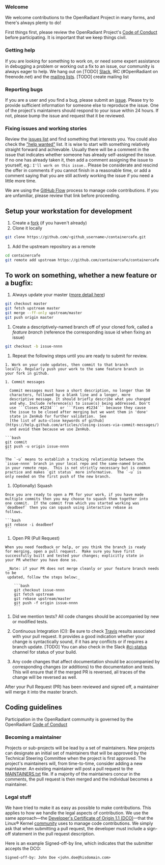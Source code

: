 ### Welcome

We welcome contributions to the OpenRadiant Project in many forms, and there's always plenty to do!

First things first, please review the OpenRadiant Project's [Code of Conduct](CONDUCT.md) before participating. It is important that we keep things civil.

### Getting help
If you are looking for something to work on, or need some expert assistance in debugging a problem or working out a fix to an issue, our community is always eager to help. We hang out on \[TODO] [Slack](https://OpenRadiant.slack.com/), IRC (#OpenRadiant on freenode.net) and the [mailing lists](http://example.com/). \[TODO] create mailing list

### Reporting bugs
If you are a user and you find a bug, please submit an [issue](https://github.com/ORG/REPO/issues). Please try to provide sufficient information for someone else to reproduce the issue. One of the project's maintainers should respond to your issue within 24 hours. If not, please bump the issue and request that it be reviewed.

### Fixing issues and working stories
Review the [issues list](https://github.ibm.com/alchemy-containers/openradiant/issues) and find something that interests you. You could also check the ["help wanted"](https://github.ibm.com/alchemy-containers/openradiant/issues?q=is%3Aissue+is%3Aopen+label%3A%22help+wanted%22) list. It is wise to start with something relatively straight forward and achievable. Usually there will be a comment in the issue that indicates whether someone has already self-assigned the issue. If no one has already taken it, then add a comment assigning the issue to yourself, eg.: ```I'll work on this issue.```. Please be considerate and rescind the offer in comments if you cannot finish in a reasonable time, or add a comment saying that you are still actively working the issue if you need a little more time.

We are using the [GitHub Flow](https://guides.github.com/introduction/flow/) process to manage code contributions. If you are unfamiliar, please review that link before proceeding.

## Setup your workstation for development

  1. Create a [fork](https://help.github.com/articles/fork-a-repo/) (if you haven't already)
  1. Clone it locally

  ```bash
  git clone https://github.com/<github_username>/containercafe.git
  ```
  1. Add the upstream repository as a remote

  ```bash
  cd containercafe
  git remote add upstream https://github.com/containercafe/containercafe.git
  ```

## To work on something, whether a new feature or a bugfix:

  1. Always update your master ([more detail here](https://help.github.com/articles/syncing-a-fork/))

  ```bash
  git checkout master
  git fetch upstream master
  git merge --ff-only upstream/master
  git push origin master
  ```

  1. Create a descriptively-named branch off of your cloned fork, called a
  *feature branch* (reference the corresponding issue id when fixing an issue)

  ```bash
  git checkout -b issue-nnnn
  ```
  
  1. Repeat the following steps until you are ready to submit for review.

    1. Work on your code updates, then commit to that branch
    locally. Regularly push your work to the same feature branch in
    your fork in github.

    1. Commit messages

      Commit messages must have a short description, no longer than 50
      characters, followed by a blank line and a longer, more
      descriptive message. It should briefly describe what you changed
      and why. Include reference(s) to issue(s) being addressed. Don't
      use ```Closes #1234``` or ```Fixes #1234``` because they cause
      the issue to be closed after merging but we want them in 'done'
      state in ZenHub for further validation.  See
      [the list of auto-close keywords of github](https://help.github.com/articles/closing-issues-via-commit-messages/)
      and avoid them because we use ZenHub.

    ```bash
    git commit
    git push -u origin issue-nnnn
    ```

    The `-u` means to establish a tracking relationship between the
    `issue-nnnn` branch in your local repo and the same-named branch
    in your remote repo.  This is not strictly necessary but is common
    practice and makes `git status` more informative.  The `-u` is
    only needed on the first push of the new branch.

  1. (Optionally) Squash

    Once you are ready to open a PR for your work, if you have made
    multiple commits then you may choose to squash them together into
    one commit.  If the commit from which you started working was
    `deadbeef` then you can squash using interactive rebase as
    follows.

    ```bash
    git rebase -i deadbeef
    ```

  1. Open PR (Pull Request)

    When you need feedback or help, or you think the branch is ready
    for merging, open a pull request.  Make sure you have first
    successfully built and tested your changes; explicitly state in
    your PR whether you have done so.

     _Note: if your PR does not merge cleanly or your feature branch needs to be
     updated, follow the steps below:_

        ```bash
        git checkout issue-nnnn
        git fetch upstream
        git rebase upstream/master
        git push -f origin issue-nnnn
        ```

  1. Did we mention tests? All code changes should be accompanied by new or modified tests.

  1. Continuous Integration (CI): Be sure to check [Travis](https://travis-ci.org/)
  results associated with your pull request. It provides a good indication whether
  your change is syntactically sound, if it has any conflicts or if requires
  a branch update. \[TODO] You can also check in the Slack  [#ci-status](https://containercafe.slack.com/messages/ci-status) channel for
  status of your build.

  1. Any code changes that affect documentation should be accompanied by
  corresponding changes (or additions) to the documentation and tests. This will
  ensure that if the merged PR is reversed, all traces of the change will be
  reversed as well.

After your Pull Request (PR) has been reviewed and signed off, a maintainer will
 merge it into the master branch.

## Coding guidelines
Participation in the OpenRadiant community is governed by the OpenRadiant
[Code of Conduct](CONDUCT.md)

### Becoming a maintainer
Projects or sub-projects will be lead by a set of maintainers. New projects can
designate an initial set of maintainers that will be approved by the Technical
Steering Committee when the project is first approved. The project's maintainers
will, from time-to-time, consider adding a new maintainer. An existing maintainer
will post a pull request to the [MAINTAINERS.txt](MAINTAINERS.txt) file. If a
majority of the maintainers concur in the comments, the pull request is then
merged and the individual becomes a maintainer.

### Legal stuff
We have tried to make it as easy as possible to make contributions. This applies to how we handle the legal aspects of contribution. We use the same approach&mdash;the [Developer's Certificate of Origin 1.1 (DCO)](DCO1.1.txt)&mdash;that the Linux&reg; Kernel [community](http://elinux.org/Developer_Certificate_Of_Origin) uses to manage code contributions.
We simply ask that when submitting a pull request, the developer must include a sign-off statement in the pull request description.

Here is an example Signed-off-by line, which indicates that the submitter accepts the DCO:

```
Signed-off-by: John Doe <john.doe@hisdomain.com>
```
